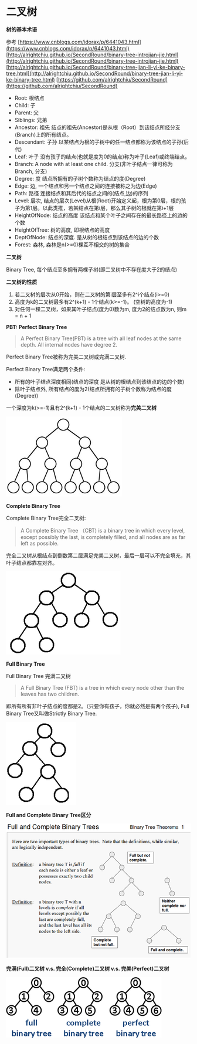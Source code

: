 # 二叉树

**树的基本术语**

参考
[https://www.cnblogs.com/idorax/p/6441043.html](https://www.cnblogs.com/idorax/p/6441043.html)
[http://alrightchiu.github.io/SecondRound/binary-tree-introjian-jie.html](http://alrightchiu.github.io/SecondRound/binary-tree-introjian-jie.html)
[http://alrightchiu.github.io/SecondRound/binary-tree-jian-li-yi-ke-binary-tree.html](http://alrightchiu.github.io/SecondRound/binary-tree-jian-li-yi-ke-binary-tree.html)
[https://github.com/alrightchiu/SecondRound](https://github.com/alrightchiu/SecondRound)


- Root: 根结点
- Child: 子
- Parent: 父
- Siblings: 兄弟
- Ancestor: 祖先 结点的祖先(Ancestor)是从根（Root）到该结点所经分支(Branch)上的所有结点。
- Descendant: 子孙 以某结点为根的子树中的任一结点都称为该结点的子孙(后代)
- Leaf: 叶子 没有孩子的结点(也就是度为0的结点)称为叶子(Leaf)或终端结点。
- Branch: A node with at least one child. 分支(非叶子结点一律可称为Branch, 分支)
- Degree: 度 结点所拥有的子树个数称为结点的度(Degree)
- Edge: 边, 一个结点和另一个结点之间的连接被称之为边(Edge)
- Path: 路径 连接结点和其后代的结点之间的(结点,边)的序列
- Level: 层次, 结点的层次(Level)从根(Root)开始定义起，根为第0层，根的孩子为第1层。以此类推，若某结点在第i层，那么其子树的根就在第i+1层
- HeightOfNode: 结点的高度 该结点和某个叶子之间存在的最长路径上的边的个数
- HeightOfTree: 树的高度, 即根结点的高度
- DeptOfNode: 结点的深度. 是从树的根结点到该结点的边的个数
- Forest: 森林, 森林是n(>=0)棵互不相交的树的集合

**二叉树**

Binary Tree,  每个结点至多拥有两棵子树(即二叉树中不存在度大于2的结点)

**二叉树的性质**

1. 若二叉树的层次从0开始，则在二叉树的第i层至多有2^i个结点(i>=0)
2. 高度为k的二叉树最多有2^(k+1) - 1个结点(k>=-1)。 (空树的高度为-1)
3. 对任何一棵二叉树，如果其叶子结点(度为0)数为m, 度为2的结点数为n, 则m = n + 1

**PBT: Perfect Binary Tree**

> A Perfect Binary Tree(PBT) is a tree with all leaf nodes at the same depth. 
> All internal nodes have degree 2. 

Perfect Binary Tree被称为完美二叉树或完满二叉树.

Perfect Binary Tree满足两个条件:

- 所有的叶子结点深度相同(结点的深度 是从树的根结点到该结点的边的个数)
- 除叶子结点外, 所有结点的度为2(结点所拥有的子树个数称为结点的度(Degree))

一个深度为k(>=-**1**)且有2^(k+1) - 1个结点的二叉树称为**完美二叉树**

![](images/4.png)

**Complete Binary Tree**

Complete Binary Tree完全二叉树:

> A Complete Binary Tree （CBT) is a binary tree in which every level, 
except possibly the last, is completely filled, and all nodes 
are as far left as possible.

完全二叉树从根结点到倒数第二层满足完美二叉树，最后一层可以不完全填充，其叶子结点都靠左对齐。

![](images/5.png)

**Full  Binary Tree**

Full Binary Tree 完满二叉树
> A Full Binary Tree (FBT) is a tree in which every node other than the leaves has two children.

即所有所有非叶子结点的度都是2。（只要你有孩子，你就必然是有两个孩子), Full Binary Tree又叫做Strictly Binary Tree.

![](images/6.png)

**Full and Complete Binary Tree区分**

![](images/7.png)

**完满(Full)二叉树 v.s. 完全(Complete)二叉树 v.s. 完美(Perfect)二叉树**

![](images/8.png)



